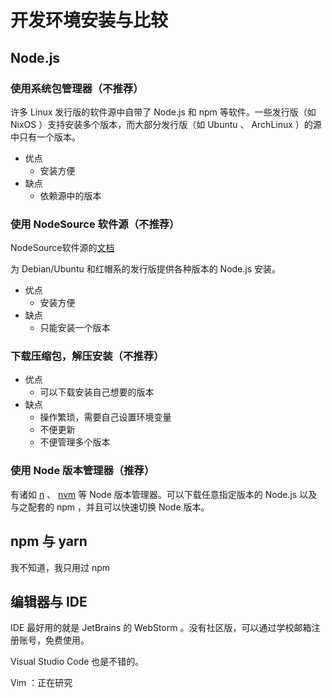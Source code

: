 # 开发环境安装与比较

## Node.js

### 使用系统包管理器（不推荐）

许多 Linux 发行版的软件源中自带了 Node.js 和 npm 等软件。一些发行版（如 NixOS ）支持安装多个版本，而大部分发行版（如 Ubuntu 、 ArchLinux ）的源中只有一个版本。

* 优点
  - 安装方便
* 缺点
  - 依赖源中的版本

### 使用 NodeSource 软件源（不推荐）

NodeSource软件源的[文档](https://github.com/nodesource/distributions)

为 Debian/Ubuntu 和红帽系的发行版提供各种版本的 Node.js 安装。

* 优点
  - 安装方便
* 缺点
  - 只能安装一个版本

### 下载压缩包，解压安装（不推荐）

* 优点
  - 可以下载安装自己想要的版本
* 缺点
  - 操作繁琐，需要自己设置环境变量
  - 不便更新
  - 不便管理多个版本

### 使用 Node 版本管理器（推荐）

有诸如 [n](https://github.com/tj/n) 、 [nvm](https://github.com/nvm-sh/nvm) 等 Node 版本管理器。可以下载任意指定版本的 Node.js 以及与之配套的 npm ，并且可以快速切换 Node 版本。

## npm 与 yarn

我不知道，我只用过 npm

## 编辑器与 IDE

IDE 最好用的就是 JetBrains 的 WebStorm 。没有社区版，可以通过学校邮箱注册账号，免费使用。

Visual Studio Code 也是不错的。

Vim ：正在研究

